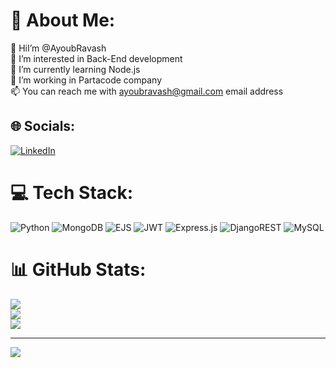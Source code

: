 # 💫 About Me:
👋 HiI’m @AyoubRavash<br> 👀 I’m interested in Back-End development<br> 🌱 I’m currently learning Node.js<br> 💞️ I’m working in Partacode company<br> 📫 You can reach me with ayoubravash@gmail.com email address


## 🌐 Socials:
[![LinkedIn](https://img.shields.io/badge/LinkedIn-%230077B5.svg?logo=linkedin&logoColor=white)](https://linkedin.com/in/AyoubRavash) 

# 💻 Tech Stack:
![Python](https://img.shields.io/badge/python-3670A0?style=for-the-badge&logo=python&logoColor=ffdd54) ![MongoDB](https://img.shields.io/badge/MongoDB-%234ea94b.svg?style=for-the-badge&logo=mongodb&logoColor=white) ![EJS](https://img.shields.io/badge/ejs-%23B4CA65.svg?style=for-the-badge&logo=ejs&logoColor=black) ![JWT](https://img.shields.io/badge/JWT-black?style=for-the-badge&logo=JSON%20web%20tokens) ![Express.js](https://img.shields.io/badge/express.js-%23404d59.svg?style=for-the-badge&logo=express&logoColor=%2361DAFB) ![DjangoREST](https://img.shields.io/badge/DJANGO-REST-ff1709?style=for-the-badge&logo=django&logoColor=white&color=ff1709&labelColor=gray) ![MySQL](https://img.shields.io/badge/mysql-4479A1.svg?style=for-the-badge&logo=mysql&logoColor=white)
# 📊 GitHub Stats:
![](https://github-readme-stats.vercel.app/api?username=AyoubRavash&theme=shadow_green&hide_border=false&include_all_commits=false&count_private=false)<br/>
![](https://github-readme-streak-stats.herokuapp.com/?user=AyoubRavash&theme=shadow_green&hide_border=false)<br/>
![](https://github-readme-stats.vercel.app/api/top-langs/?username=AyoubRavash&theme=shadow_green&hide_border=false&include_all_commits=false&count_private=false&layout=compact)

---
[![](https://visitcount.itsvg.in/api?id=AyoubRavash&icon=2&color=12)](https://visitcount.itsvg.in)

<!-- Proudly created with GPRM ( https://gprm.itsvg.in ) -->

